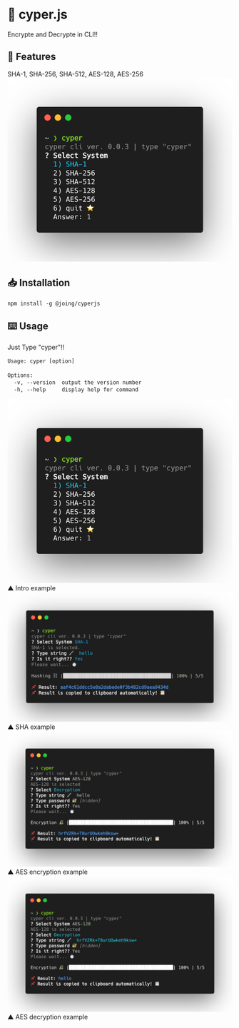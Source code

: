 # 🔐 cyper.js
Encrypte and Decrypte in CLI!!
## 📝 Features
SHA-1, SHA-256, SHA-512, AES-128, AES-256
![ex_intro](./img/exintro.png)
## 📥 Installation
```
npm install -g @joing/cyperjs
```
## ⌨️ Usage 
Just Type "cyper"!!
```
Usage: cyper [option]

Options:
  -v, --version  output the version number
  -h, --help     display help for command
```
![ex_intro](./img/exintro.png)
▲ Intro example
![ex_sha](./img/exsha.png)
▲ SHA example
![ex_sha](./img/exaes.png)
▲ AES encryption example
![ex_sha](./img/exaesde.png)
▲ AES decryption example